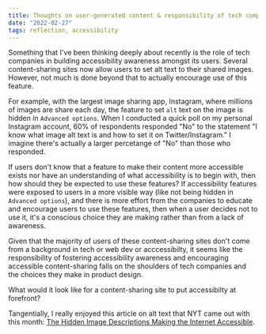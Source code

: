 ```yaml
---
title: Thoughts on user-generated content & responsibility of tech companies
date: "2022-02-27"
tags: reflection, accessibility
---
```


Something that I've been thinking deeply about recently is the role of tech companies in building accessibility awareness amongst its users. Several content-sharing sites now allow users to set alt text to their shared images. However, not much is done beyond that to actually encourage use of this feature.

For example, with the largest image sharing app, Instagram, where millions of images are share each day, the feature to set `alt` text on the image is hidden in `Advanced options`. When I conducted a quick poll on my personal Instagram account, 60% of respondents responded "No" to the statement "I know what image alt text is and how to set it on Twitter/Instagram." I imagine there's actually a larger percetange of "No" than those who responded.

If users don't know that a feature to make their content more accessible exists nor have an understanding of what accessibility is to begin with, then how should they be expected to use these features? If accessibility features were exposed to users in a more visible way (like not being hidden in `Advanced options`), and there is more effort from the companies to educate and encourage users to use these features, then when a user decides not to use it, it's a conscious choice they are making rather than from a lack of awareness.

Given that the majority of users of these content-sharing sites don't come from a background in tech or web dev or acccessibilty, it seems like the responsibility of fostering accessibility awareness and encouraging accessible content-sharing falls on the shoulders of tech companies and the choices they make in product design.

What would it look like for a content-sharing site to put accessibilty at forefront? 

Tangentially, I really enjoyed this article on alt text that NYT came out with this month: [The Hidden Image Descriptions Making the Internet Accessible](https://www.nytimes.com/interactive/2022/02/18/arts/alt-text-images-descriptions.html).
